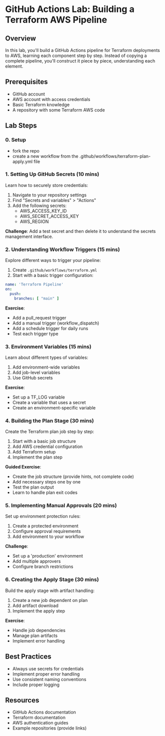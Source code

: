 # GitHub Actions Lab: Building a Terraform AWS Pipeline

## Overview
In this lab, you'll build a GitHub Actions pipeline for Terraform deployments to AWS, learning each component step by step. Instead of copying a complete pipeline, you'll construct it piece by piece, understanding each element.

## Prerequisites
- GitHub account
- AWS account with access credentials
- Basic Terraform knowledge
- A repository with some Terraform AWS code

## Lab Steps

### 0. Setup
- fork the repo
- create a new workflow from the .github/workflows/terraform-plan-apply.yml file


### 1. Setting Up GitHub Secrets (10 mins)
Learn how to securely store credentials:
1. Navigate to your repository settings
2. Find "Secrets and variables" > "Actions"
3. Add the following secrets:
   - AWS_ACCESS_KEY_ID
   - AWS_SECRET_ACCESS_KEY
   - AWS_REGION

**Challenge**: Add a test secret and then delete it to understand the secrets management interface.

### 2. Understanding Workflow Triggers (15 mins)
Explore different ways to trigger your pipeline:

1. Create `.github/workflows/terraform.yml`
2. Start with a basic trigger configuration:
```yaml
name: 'Terraform Pipeline'
on:
  push:
    branches: [ "main" ]
```

**Exercise**: 
- Add a pull_request trigger
- Add a manual trigger (workflow_dispatch)
- Add a schedule trigger for daily runs
- Test each trigger type

### 3. Environment Variables (15 mins)
Learn about different types of variables:

1. Add environment-wide variables
2. Add job-level variables
3. Use GitHub secrets

**Exercise**: 
- Set up a TF_LOG variable
- Create a variable that uses a secret
- Create an environment-specific variable

### 4. Building the Plan Stage (30 mins)
Create the Terraform plan job step by step:

1. Start with a basic job structure
2. Add AWS credential configuration
3. Add Terraform setup
4. Implement the plan step

**Guided Exercise**:
- Create the job structure (provide hints, not complete code)
- Add necessary steps one by one
- Test the plan output
- Learn to handle plan exit codes

### 5. Implementing Manual Approvals (20 mins)
Set up environment protection rules:

1. Create a protected environment
2. Configure approval requirements
3. Add environment to your workflow

**Challenge**:
- Set up a 'production' environment
- Add multiple approvers
- Configure branch restrictions

### 6. Creating the Apply Stage (30 mins)
Build the apply stage with artifact handling:

1. Create a new job dependent on plan
2. Add artifact download
3. Implement the apply step

**Exercise**:
- Handle job dependencies
- Manage plan artifacts
- Implement error handling

## Best Practices
- Always use secrets for credentials
- Implement proper error handling
- Use consistent naming conventions
- Include proper logging

## Resources
- GitHub Actions documentation
- Terraform documentation
- AWS authentication guides
- Example repositories (provide links)